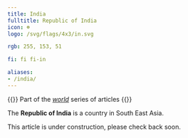 ```yaml
---
title: India
fulltitle: Republic of India
icon: ☸️
logo: /svg/flags/4x3/in.svg

rgb: 255, 153, 51

fi: fi fi-in

aliases:
- /india/
---
```

{{<note series>}}
 Part of the *[world](/world/)* series of articles
{{</note>}}

The **Republic of India** is a country in South East Asia.

This article is under construction, please check back soon.
